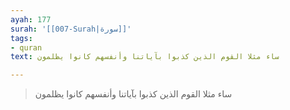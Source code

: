 ```yaml
---
ayah: 177
surah: '[[007-Surah|سورة]]'
tags:
- quran
text: ساء مثلا القوم الذين كذبوا بآياتنا وأنفسهم كانوا يظلمون

---
```

> ساء مثلا القوم الذين كذبوا بآياتنا وأنفسهم كانوا يظلمون
